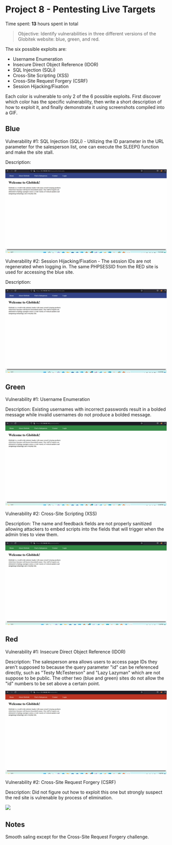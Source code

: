 # Project 8 - Pentesting Live Targets

Time spent: **13** hours spent in total

> Objective: Identify vulnerabilities in three different versions of the Globitek website: blue, green, and red.

The six possible exploits are:

* Username Enumeration
* Insecure Direct Object Reference (IDOR)
* SQL Injection (SQLi)
* Cross-Site Scripting (XSS)
* Cross-Site Request Forgery (CSRF)
* Session Hijacking/Fixation

Each color is vulnerable to only 2 of the 6 possible exploits. First discover which color has the specific vulnerability, then write a short description of how to exploit it, and finally demonstrate it using screenshots compiled into a GIF.

## Blue

Vulnerability #1: SQL Injection (SQLi) - Utilizing the ID parameter in the URL parameter for the salesperson list, one can execute the SLEEP() function and make the site stall.

Description:

<img src="Rowe_Blue_1.gif">

Vulnerability #2: Session Hijacking/Fixation - The session IDs are not regenerated when logging in. The same PHPSESSID from the RED site is used for accessing the blue site.

Description:

<img src="Rowe_Blue_2.gif">

## Green

Vulnerability #1: Username Enumeration

Description: Existing usernames with incorrect passwords result in a bolded message while invalid usernames do not produce a bolded message.

<img src="Rowe_Green_1.gif">

Vulnerability #2: Cross-Site Scripting (XSS)

Description: The name and feedback fields are not properly sanitized allowing attackers to embed scripts into the fields that will trigger when the admin tries to view them.

<img src="Rowe_Green_2.gif">


## Red

Vulnerability #1: Insecure Direct Object Reference (IDOR)

Description: The salesperson area allows users to access page IDs they aren't supposed to because the query parameter "id" can be referenced directly, such as "Testy McTesterson" and "Lazy Lazyman" which are not suppose to be public. The other two (blue and green) sites do not allow the "id" numbers to be set above a certain point.

<img src="Rowe_Red_1.gif">

Vulnerability #2: Cross-Site Request Forgery (CSRF)

Description: Did not figure out how to exploit this one but strongly suspect the red site is vulrenable by process of elimination.

<img src="red-vuln2.gif">


## Notes

Smooth saling except for the Cross-Site Request Forgery challenge.
